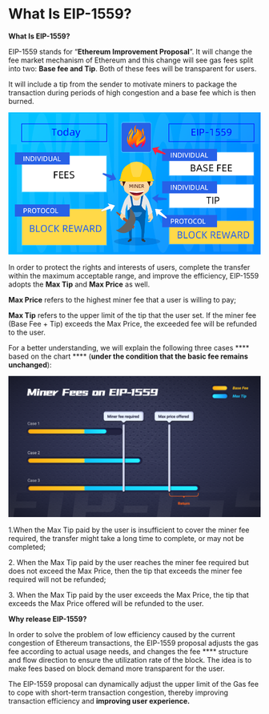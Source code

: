 # What Is EIP-1559?

**What Is EIP-1559?**

EIP-1559 stands for “**Ethereum Improvement Proposal**”. It will change the fee market mechanism of Ethereum and this change will see gas fees split into two: **Base fee and Tip**. Both of these fees will be transparent for users.&#x20;

It will include a tip from the sender to motivate miners to package the transaction during periods of high congestion and a base fee which is then burned.

![](../../.gitbook/assets/kuang-gong-fei-.png)



In order to protect the rights and interests of users, complete the transfer within the maximum acceptable range, and improve the efficiency, EIP-1559 adopts the **Max Tip** and **Max Price** as well.&#x20;

**Max Price** refers to the highest miner fee that a user is willing to pay;

**Max Tip** refers to the upper limit of the tip that the user set. If the miner fee (Base Fee + Tip) exceeds the Max Price, the exceeded fee will be refunded to the user.



For a better understanding, we will explain the following three cases **** based on the chart **** (**under the condition that the basic fee remains unchanged**):

![](../../.gitbook/assets/eip1559.png)

1.When the Max Tip paid by the user is insufficient to cover the miner fee required, the transfer might take a long time to complete, or may not be completed;&#x20;

2\. When the Max Tip paid by the user reaches the miner fee required but does not exceed the Max Price, then the tip that exceeds the miner fee required will not be refunded;

3\. When the Max Tip paid by the user exceeds the Max Price, the tip that exceeds the Max Price offered will be refunded to the user.

**Why release EIP-1559?**

In order to solve the problem of low efficiency caused by the current congestion of Ethereum transactions, the EIP-1559 proposal adjusts the gas fee according to actual usage needs, and changes the fee **** structure and flow direction to ensure the utilization rate of the block. The idea is to make fees based on block demand more transparent for the user.

The EIP-1559 proposal can dynamically adjust the upper limit of the Gas fee to cope with short-term transaction congestion, thereby improving transaction efficiency and **improving user experience.**



